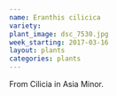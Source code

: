 ```yaml
---
name: Eranthis cilicica
variety: 
plant_image: dsc_7530.jpg
week_starting: 2017-03-16
layout: plants 
categories: plants 
---
```

From Cilicia in Asia Minor.
